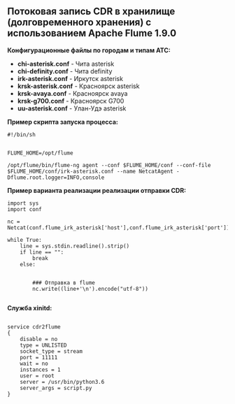## Потоковая запись CDR в хранилище (долговременного хранения) с использованием Apache Flume 1.9.0

**Конфигурационные файлы по городам и типам АТС:**

- **chi-asterisk.conf** - Чита asterisk
- **chi-definity.conf** - Чита definity
- **irk-asterisk.conf** - Иркутск asterisk
- **krsk-asterisk.conf** - Красноярск asterisk
- **krsk-avaya.conf** - Красноярск avaya
- **krsk-g700.conf** - Красноярск G700
- **uu-asterisk.conf** - Улан-Удэ asterisk

**Пример скрипта запуска процесса:**

```
#!/bin/sh


FLUME_HOME=/opt/flume

/opt/flume/bin/flume-ng agent --conf $FLUME_HOME/conf --conf-file $FLUME_HOME/conf/irk-asterisk.conf --name NetcatAgent -Dflume.root.logger=INFO,console

```

**Пример варианта реализации реализации отправки CDR:**

```
import sys
import conf

nc = Netcat(conf.flume_irk_asterisk['host'],conf.flume_irk_asterisk['port'])

while True:
    line = sys.stdin.readline().strip()
    if line == "":
        break
    else:
    
    
        ### Отправка в flume
        nc.write((line+'\n').encode("utf-8"))
    
```

**Служба xinitd:**

```

service cdr2flume
{
    disable = no
    type = UNLISTED
    socket_type = stream
    port = 11111
    wait = no
    instances = 1
    user = root
    server = /usr/bin/python3.6
    server_args = script.py
}


```